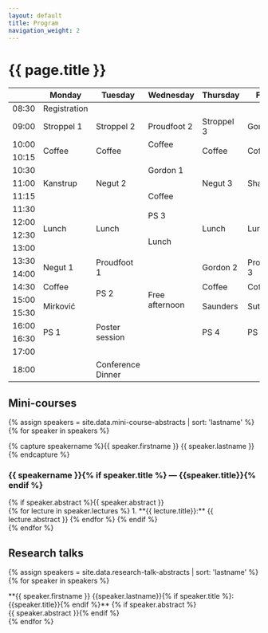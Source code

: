 ```yaml
---
layout: default
title: Program
navigation_weight: 2
---
```


# {{ page.title }}

<table>
<thead><tr><th></th><th>Monday</th><th>Tuesday</th><th>Wednesday</th><th>Thursday</th><th>Friday</th></tr></thead><tbody>
 <tr>
 <td>08:30</td> <td>Registration</td><td>&nbsp;</td><td>&nbsp;</td><td>&nbsp;</td><td>&nbsp;</td>
 </tr>
 <tr>
 <td class="time">09:00</td>
 <td rowspan="2" class="talk">Stroppel 1</td>
 <td rowspan="2" class="talk">Stroppel 2</td>
 <td rowspan="2" class="talk">Proudfoot 2</td>
 <td rowspan="2" class="talk">Stroppel 3</td>
 <td rowspan="2" class="talk">Gordon 3</td>
 </tr>
 <tr></tr>
 <tr>
 <td>10:00</td>
 <td rowspan="2" class="break">Coffee</td>
 <td rowspan="2" class="break">Coffee</td>
 <td class="break">Coffee</td>
 <td rowspan="2" class="break">Coffee</td>
 <td rowspan="2" class="break">Coffee</td></tr>
 <tr>
 <td>10:15</td>
 <td rowspan="3">Gordon 1</td>
 </tr>
 <tr>
 <td>10:30</td>
 <td rowspan="3">Kanstrup</td>
 <td rowspan="3">Negut 2</td>
 <td rowspan="3">Negut 3</td>
 <td rowspan="3">Shapiro</td>
 </tr>
 <tr>
 <td>11:00</td>
 </tr>
 <tr>
 <td>11:15</td>
 <td>Coffee</td>
 </tr>
 <tr>
 <td>11:30</td>
 <td rowspan="4">Lunch</td><td rowspan="4">Lunch</td><td rowspan="2">PS 3</td><td rowspan="4">Lunch</td><td rowspan="4">Lunch</td>
 </tr>
 <tr>
 <td>12:00</td>
 </tr>
 <tr>
 <td>12:30</td>
 <td rowspan="2">Lunch</td>
 </tr>
 <tr><td>13:00</td>
 </tr>
 <tr><td>13:30</td>
 <td rowspan="2">Negut 1</td>
 <td rowspan="2">Proudfoot 1</td>
 <td rowspan="7">Free afternoon</td>
 <td rowspan="2">Gordon 2</td>
 <td rowspan="2">Proudfoot 3</td>
 </tr>
 <tr><td>14:00</td></tr>
 <tr><td>14:30</td><td>Coffee</td>
 <td rowspan="2">PS 2</td>
 <td>Coffee</td><td>Coffee</td></tr>
 <tr><td>15:00</td>
 <td rowspan="2">Mirković</td><td rowspan="2">Saunders</td><td rowspan="2">Sutherland</td></tr>
 <tr><td>15:30</td><td rowspan="4">Poster session</td></tr>
 <tr><td>16:00</td><td rowspan="2">PS 1</td>
 <td rowspan="2">PS 4</td>
 <td rowspan="2">PS 5</td></tr>
 <tr><td>16:30</td></tr>
 <tr><td>17:00</td><td>&nbsp;</td><td>&nbsp;</td><td>&nbsp;</td><td>&nbsp;</td></tr>
 <tr><td>18:00</td><td>&nbsp;</td><td>Conference Dinner</td><td>&nbsp;</td><td>&nbsp;</td><td></td></tr>
</tbody></table>

## Mini-courses 
{% assign speakers = site.data.mini-course-abstracts | sort: 'lastname' %}
{% for speaker in speakers %}
<div class="mini-course-abstract">
{% capture speakername %}{{ speaker.firstname }} {{ speaker.lastname }} {% endcapture %}
<h3 id="{{ speakername | slugify }}">{{ speakername }}{% if speaker.title %} — {{speaker.title}}{% endif %}</h3>
{% if speaker.abstract %}{{ speaker.abstract }}<br/>
{% for lecture in speaker.lectures %}
1. **{{ lecture.title}}:** {{ lecture.abstract }}
{% endfor %}
{% endif %}
</div>
{% endfor %}

## Research talks
{% assign speakers = site.data.research-talk-abstracts | sort: 'lastname' %}
{% for speaker in speakers %}
<div class="research-talk-abstract">
**{{ speaker.firstname }} {{speaker.lastname}}{% if speaker.title %}: {{speaker.title}}{% endif %}**
{% if speaker.abstract %}<br/>{{ speaker.abstract }}{% endif %}
</div>
{% endfor %}

